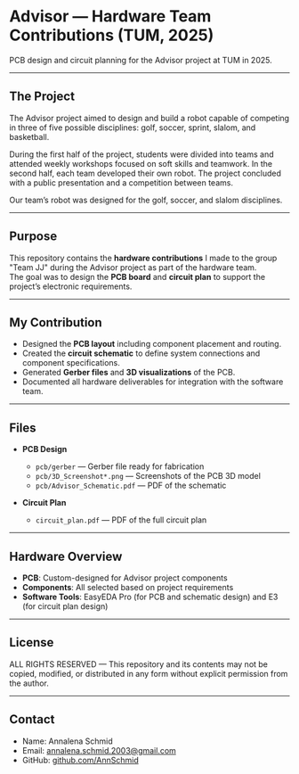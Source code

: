 # Advisor — Hardware Team Contributions (TUM, 2025)

PCB design and circuit planning for the Advisor project at TUM in 2025.

---

## The Project

The Advisor project aimed to design and build a robot capable of competing in three of five possible disciplines: golf, soccer, sprint, slalom, and basketball.

During the first half of the project, students were divided into teams and attended weekly workshops focused on soft skills and teamwork. In the second half, each team developed their own robot. The project concluded with a public presentation and a competition between teams.

Our team’s robot was designed for the golf, soccer, and slalom disciplines.

---

## Purpose

This repository contains the **hardware contributions** I made to the group "Team JJ" during the Advisor project as part of the hardware team.  
The goal was to design the **PCB board** and **circuit plan** to support the project’s electronic requirements.

---

## My Contribution

- Designed the **PCB layout** including component placement and routing.  
- Created the **circuit schematic** to define system connections and component specifications.  
- Generated **Gerber files** and **3D visualizations** of the PCB.  
- Documented all hardware deliverables for integration with the software team.

---

## Files

- **PCB Design**
  - `pcb/gerber` — Gerber file ready for fabrication  
  - `pcb/3D_Screenshot*.png` — Screenshots of the PCB 3D model  
  - `pcb/Advisor_Schematic.pdf` — PDF of the schematic  

- **Circuit Plan**
  - `circuit_plan.pdf` — PDF of the full circuit plan

---

## Hardware Overview

- **PCB**: Custom-designed for Advisor project components  
- **Components**: All selected based on project requirements  
- **Software Tools**: EasyEDA Pro (for PCB and schematic design) and E3 (for circuit plan design)

---

## License

ALL RIGHTS RESERVED — This repository and its contents may not be copied, modified, or distributed in any form without explicit permission from the author.

---

## Contact

- Name: Annalena Schmid  
- Email: annalena.schmid.2003@gmail.com 
- GitHub: [github.com/AnnSchmid](https://github.com/AnnSchmid)

